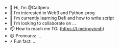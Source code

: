 - 👋 Hi, I’m @Ca3perx
- 👀 I’m interested in Web3 and Python-prog
- 🌱 I’m currently learning Defi and how to write script
- 💞️ I’m looking to collaborate on ...
- 📫 How to reach me TG: (https://t.me/poynmh)
- 😄 Pronouns: ...
- ⚡ Fun fact: ...

<!---
0xMrton/0xMrton is a ✨ special ✨ repository because its `README.md` (this file) appears on your GitHub profile.
You can click the Preview link to take a look at your changes.
--->
